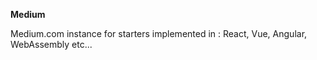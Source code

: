 **Medium**

Medium.com instance for starters implemented in : React, Vue, Angular, WebAssembly etc...